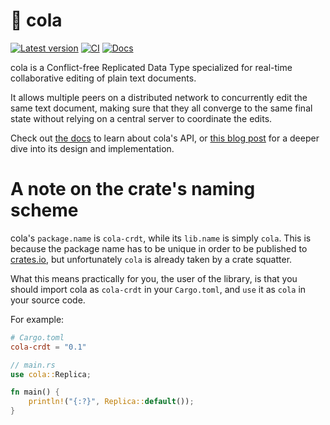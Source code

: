 # 🥤 cola

[![Latest version]](https://crates.io/crates/cola-crdt)
[![CI]](https://github.com/nomad/cola/actions)
[![Docs]](https://docs.rs/cola-crdt)

[Latest version]: https://img.shields.io/crates/v/cola-crdt.svg
[CI]: https://github.com/nomad/cola/actions/workflows/ci.yml/badge.svg
[Docs]: https://docs.rs/cola-crdt/badge.svg

cola is a Conflict-free Replicated Data Type specialized for real-time
collaborative editing of plain text documents.

It allows multiple peers on a distributed network to concurrently edit the same
text document, making sure that they all converge to the same final state
without relying on a central server to coordinate the edits.

Check out [the docs][docs] to learn about cola's API, or [this blog post][cola]
for a deeper dive into its design and implementation.

# A note on the crate's naming scheme

cola's `package.name` is `cola-crdt`, while its `lib.name` is simply `cola`.
This is because the package name has to be unique in order to be published to
[crates.io], but unfortunately `cola` is already taken by a crate squatter.

What this means practically for you, the user of the library, is that you
should import cola as `cola-crdt` in your `Cargo.toml`, and `use` it as
`cola` in your source code.

For example:

```toml
# Cargo.toml
cola-crdt = "0.1"
```

```rust
// main.rs
use cola::Replica;

fn main() {
    println!("{:?}", Replica::default());
}
```

[docs]: https://docs.rs/cola
[cola]: https://www.nomad.foo/blog/cola
[crates.io]: https://www.crates.io
